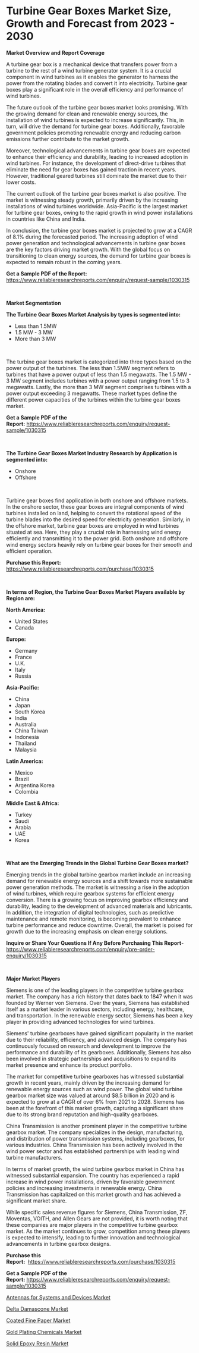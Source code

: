 <p><h1>Turbine Gear Boxes Market Size, Growth and Forecast from 2023 - 2030</h1></p><p><strong>Market Overview and Report Coverage</strong></p>
<p><p>A turbine gear box is a mechanical device that transfers power from a turbine to the rest of a wind turbine generator system. It is a crucial component in wind turbines as it enables the generator to harness the power from the rotating blades and convert it into electricity. Turbine gear boxes play a significant role in the overall efficiency and performance of wind turbines.</p><p>The future outlook of the turbine gear boxes market looks promising. With the growing demand for clean and renewable energy sources, the installation of wind turbines is expected to increase significantly. This, in turn, will drive the demand for turbine gear boxes. Additionally, favorable government policies promoting renewable energy and reducing carbon emissions further contribute to the market growth.</p><p>Moreover, technological advancements in turbine gear boxes are expected to enhance their efficiency and durability, leading to increased adoption in wind turbines. For instance, the development of direct-drive turbines that eliminate the need for gear boxes has gained traction in recent years. However, traditional geared turbines still dominate the market due to their lower costs.</p><p>The current outlook of the turbine gear boxes market is also positive. The market is witnessing steady growth, primarily driven by the increasing installations of wind turbines worldwide. Asia-Pacific is the largest market for turbine gear boxes, owing to the rapid growth in wind power installations in countries like China and India.</p><p>In conclusion, the turbine gear boxes market is projected to grow at a CAGR of 8.1% during the forecasted period. The increasing adoption of wind power generation and technological advancements in turbine gear boxes are the key factors driving market growth. With the global focus on transitioning to clean energy sources, the demand for turbine gear boxes is expected to remain robust in the coming years.</p></p>
<p><strong>Get a Sample PDF of the Report:</strong> <a href="https://www.reliableresearchreports.com/enquiry/request-sample/1030315">https://www.reliableresearchreports.com/enquiry/request-sample/1030315</a></p>
<p>&nbsp;</p>
<p><strong>Market Segmentation</strong></p>
<p><strong>The Turbine Gear Boxes Market Analysis by types is segmented into:</strong></p>
<p><ul><li>Less than 1.5MW</li><li>1.5 MW - 3 MW</li><li>More than 3 MW</li></ul></p>
<p>&nbsp;</p>
<p><p>The turbine gear boxes market is categorized into three types based on the power output of the turbines. The less than 1.5MW segment refers to turbines that have a power output of less than 1.5 megawatts. The 1.5 MW - 3 MW segment includes turbines with a power output ranging from 1.5 to 3 megawatts. Lastly, the more than 3 MW segment comprises turbines with a power output exceeding 3 megawatts. These market types define the different power capacities of the turbines within the turbine gear boxes market.</p></p>
<p><strong>Get a Sample PDF of the Report:</strong>&nbsp;<a href="https://www.reliableresearchreports.com/enquiry/request-sample/1030315">https://www.reliableresearchreports.com/enquiry/request-sample/1030315</a></p>
<p>&nbsp;</p>
<p><strong>The Turbine Gear Boxes Market Industry Research by Application is segmented into:</strong></p>
<p><ul><li>Onshore</li><li>Offshore</li></ul></p>
<p>&nbsp;</p>
<p><p>Turbine gear boxes find application in both onshore and offshore markets. In the onshore sector, these gear boxes are integral components of wind turbines installed on land, helping to convert the rotational speed of the turbine blades into the desired speed for electricity generation. Similarly, in the offshore market, turbine gear boxes are employed in wind turbines situated at sea. Here, they play a crucial role in harnessing wind energy efficiently and transmitting it to the power grid. Both onshore and offshore wind energy sectors heavily rely on turbine gear boxes for their smooth and efficient operation.</p></p>
<p><strong>Purchase this Report:</strong>&nbsp; <a href="https://www.reliableresearchreports.com/purchase/1030315">https://www.reliableresearchreports.com/purchase/1030315</a></p>
<p>&nbsp;</p>
<p><strong>In terms of Region, the Turbine Gear Boxes Market Players available by Region are:</strong></p>
<p>
    <p> <strong> North America: </strong>
        <ul>
            <li>United States</li>
            <li>Canada</li>
        </ul>
        </p> 
    <p> <strong> Europe: </strong>
        <ul>
            <li>Germany</li>
            <li>France</li>
            <li>U.K.</li>
            <li>Italy</li>
            <li>Russia</li>
        </ul>
        </p> 
    <p> <strong> Asia-Pacific: </strong>
        <ul>
            <li>China</li>
            <li>Japan</li>
            <li>South Korea</li>
            <li>India</li>
            <li>Australia</li>
            <li>China Taiwan</li>
            <li>Indonesia</li>
            <li>Thailand</li>
            <li>Malaysia</li>
        </ul>
        </p> 
    <p> <strong> Latin America: </strong>
        <ul>
            <li>Mexico</li>
            <li>Brazil</li>
            <li>Argentina Korea</li>
            <li>Colombia</li>
        </ul>
        </p> 
    <p> <strong> Middle East & Africa: </strong>
        <ul>
            <li>Turkey</li>
            <li>Saudi</li>
            <li>Arabia</li>
            <li>UAE</li>
            <li>Korea</li>
        </ul>
    </p>
    </p>
<p>&nbsp;</p>
<p><strong>What are the Emerging Trends in the Global Turbine Gear Boxes market?</strong></p>
<p><p>Emerging trends in the global turbine gearbox market include an increasing demand for renewable energy sources and a shift towards more sustainable power generation methods. The market is witnessing a rise in the adoption of wind turbines, which require gearbox systems for efficient energy conversion. There is a growing focus on improving gearbox efficiency and durability, leading to the development of advanced materials and lubricants. In addition, the integration of digital technologies, such as predictive maintenance and remote monitoring, is becoming prevalent to enhance turbine performance and reduce downtime. Overall, the market is poised for growth due to the increasing emphasis on clean energy solutions.</p></p>
<p><strong>Inquire or Share Your Questions If Any Before Purchasing This Report</strong>- <a href="https://www.reliableresearchreports.com/enquiry/pre-order-enquiry/1030315">https://www.reliableresearchreports.com/enquiry/pre-order-enquiry/1030315</a></p>
<p>&nbsp;</p>
<p><strong>Major Market Players</strong></p>
<p><p>Siemens is one of the leading players in the competitive turbine gearbox market. The company has a rich history that dates back to 1847 when it was founded by Werner von Siemens. Over the years, Siemens has established itself as a market leader in various sectors, including energy, healthcare, and transportation. In the renewable energy sector, Siemens has been a key player in providing advanced technologies for wind turbines.</p><p>Siemens' turbine gearboxes have gained significant popularity in the market due to their reliability, efficiency, and advanced design. The company has continuously focused on research and development to improve the performance and durability of its gearboxes. Additionally, Siemens has also been involved in strategic partnerships and acquisitions to expand its market presence and enhance its product portfolio.</p><p>The market for competitive turbine gearboxes has witnessed substantial growth in recent years, mainly driven by the increasing demand for renewable energy sources such as wind power. The global wind turbine gearbox market size was valued at around $8.5 billion in 2020 and is expected to grow at a CAGR of over 6% from 2021 to 2028. Siemens has been at the forefront of this market growth, capturing a significant share due to its strong brand reputation and high-quality gearboxes.</p><p>China Transmission is another prominent player in the competitive turbine gearbox market. The company specializes in the design, manufacturing, and distribution of power transmission systems, including gearboxes, for various industries. China Transmission has been actively involved in the wind power sector and has established partnerships with leading wind turbine manufacturers.</p><p>In terms of market growth, the wind turbine gearbox market in China has witnessed substantial expansion. The country has experienced a rapid increase in wind power installations, driven by favorable government policies and increasing investments in renewable energy. China Transmission has capitalized on this market growth and has achieved a significant market share.</p><p>While specific sales revenue figures for Siemens, China Transmission, ZF, Moventas, VOITH, and Allen Gears are not provided, it is worth noting that these companies are major players in the competitive turbine gearbox market. As the market continues to grow, competition among these players is expected to intensify, leading to further innovation and technological advancements in turbine gearbox designs.</p></p>
<p><strong>Purchase this Report:</strong>&nbsp;&nbsp;<a href="https://www.reliableresearchreports.com/purchase/1030315">https://www.reliableresearchreports.com/purchase/1030315</a></p>
<p></p>
<p><strong>Get a Sample PDF of the Report:</strong>&nbsp;<a href="https://www.reliableresearchreports.com/enquiry/request-sample/1030315">https://www.reliableresearchreports.com/enquiry/request-sample/1030315</a></p>
<p><p><a href="https://www.reportprime.com/antennas-for-systems-and-devices-r2986">Antennas for Systems and Devices Market</a></p><p><a href="https://www.linkedin.com/pulse/delta-damascone-market-challenges-opportunities-growth-dbu1e/">Delta Damascone Market</a></p><p><a href="https://medium.com/@dellkoepp/coated-fine-paper-market-size-growth-forecast-2023-2030-8ce2946f0015">Coated Fine Paper Market</a></p><p><a href="https://www.linkedin.com/pulse/gold-plating-chemicals-market-size-2023-2030-global-qjbie/">Gold Plating Chemicals Market</a></p><p><a href="https://medium.com/@randyhuel1989/solid-epoxy-resin-market-size-growth-forecast-2023-2030-fd49babd9b79">Solid Epoxy Resin Market</a></p></p>